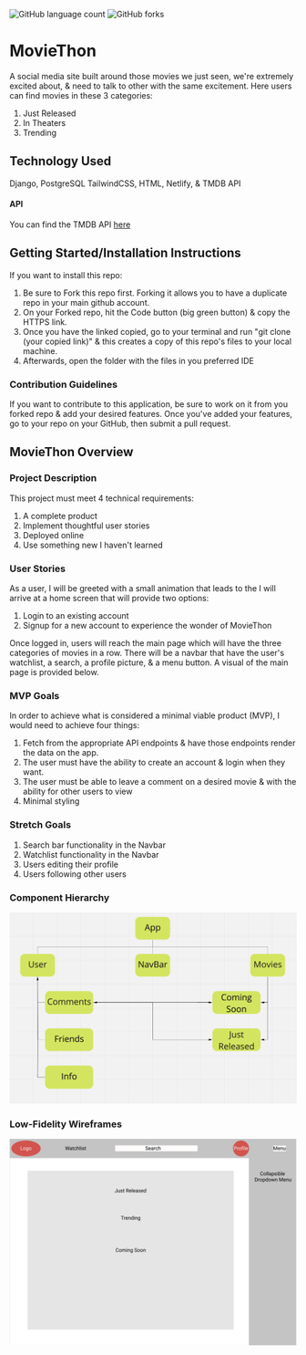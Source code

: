 ![GitHub language count](https://img.shields.io/github/languages/count/SkipPharaoh/MovieThon?color=ff0000&style=plastic)
![GitHub forks](https://img.shields.io/github/forks/SkipPharaoh/MovieThon?logoColor=ff0000&style=social)
# MovieThon
A social media site built around those movies we just seen, we're extremely excited about, & need to talk to other with the same excitement. Here users can find movies in these 3 categories:
1) Just Released
2) In Theaters
3) Trending

## Technology Used
Django, PostgreSQL TailwindCSS, HTML, Netlify, & TMDB API

#### API
You can find the TMDB API [here](https://www.themoviedb.org/documentation/api)

## Getting Started/Installation Instructions
If you want to install this repo:
 1) Be sure to Fork this repo first. Forking it allows you to have a duplicate repo in your main github account. 
 2) On your Forked repo, hit the Code button (big green button) & copy the HTTPS link.
 3) Once you have the linked copied, go to your terminal and run "git clone (your copied link)" & this creates a copy of this repo's files to your local machine. 
 4) Afterwards, open the folder with the files in you preferred IDE

### Contribution Guidelines
If you want to contribute to this application, be sure to work on it from you forked repo & add your desired features. Once you've added your features, go to your repo on your GitHub, then submit a pull request.

## MovieThon Overview
### Project Description
This project must meet 4 technical requirements:
1) A complete product
2) Implement thoughtful user stories
3) Deployed online
4) Use something new I haven't learned

### User Stories
As a user, I will be greeted with a small animation that leads to the I will arrive at a home screen that will provide two options:
1) Login to an existing account
2) Signup for a new account to experience the wonder of MovieThon

Once logged in, users will reach the main page which will have the three categories of movies in a row. There will be a navbar that have the user's watchlist, a search, a profile picture, & a menu button. A visual of the main page is provided below.

### MVP Goals
In order to achieve what is considered a minimal viable product (MVP), I would need to achieve four things:
1) Fetch from the appropriate API endpoints & have those endpoints render the data on the app.
2) The user must have the ability to create an account & login when they want.
3) The user must be able to leave a comment on a desired movie & with the ability for other users to view
4) Minimal styling

### Stretch Goals
1) Search bar functionality in the Navbar
2) Watchlist functionality in the Navbar
3) Users editing their profile
4) Users following other users

### Component Hierarchy 
![](./Assets/component.png)

### Low-Fidelity Wireframes
![](./Assets/wireframes.png)